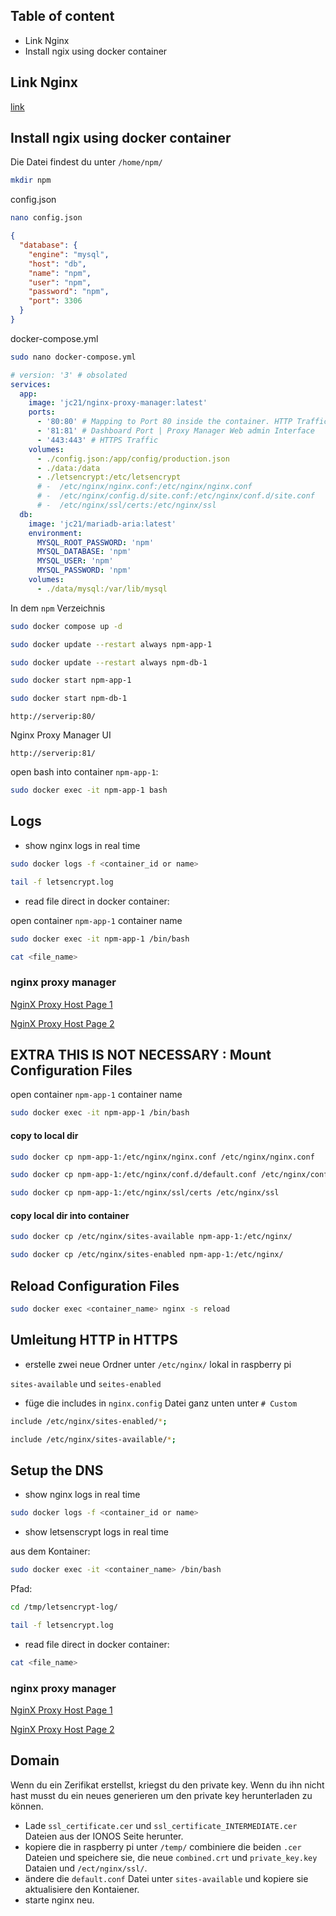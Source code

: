 ## Table of content
* Link Nginx
* Install ngix using docker container

## Link Nginx

[link](https://nginxproxymanager.com/guide/#hosting-your-home-network)

## Install ngix using docker container

Die Datei findest du unter `/home/npm/`

```bash
mkdir npm
```

config.json

```bash
nano config.json
```

```json
{
  "database": {
    "engine": "mysql",
    "host": "db",
    "name": "npm",
    "user": "npm",
    "password": "npm",
    "port": 3306
  }
}
```

docker-compose.yml

```bash
sudo nano docker-compose.yml
```

```yml
# version: '3' # obsolated
services:
  app:
    image: 'jc21/nginx-proxy-manager:latest'
    ports:
      - '80:80' # Mapping to Port 80 inside the container. HTTP Traffic change the port to example 73:80 (user_port_change:server) if used 
      - '81:81' # Dashboard Port | Proxy Manager Web admin Interface
      - '443:443' # HTTPS Traffic
    volumes:
      - ./config.json:/app/config/production.json
      - ./data:/data
      - ./letsencrypt:/etc/letsencrypt
      # -  /etc/nginx/nginx.conf:/etc/nginx/nginx.conf
      # -  /etc/nginx/config.d/site.conf:/etc/nginx/conf.d/site.conf
      # -  /etc/nginx/ssl/certs:/etc/nginx/ssl
  db:
    image: 'jc21/mariadb-aria:latest'
    environment:
      MYSQL_ROOT_PASSWORD: 'npm'
      MYSQL_DATABASE: 'npm'
      MYSQL_USER: 'npm'
      MYSQL_PASSWORD: 'npm'
    volumes:
      - ./data/mysql:/var/lib/mysql
  ```

In dem `npm` Verzeichnis 

```bash
sudo docker compose up -d
```

```bash
sudo docker update --restart always npm-app-1
```

```bash
sudo docker update --restart always npm-db-1
```

```bash
sudo docker start npm-app-1
```

```bash
sudo docker start npm-db-1
```

`
http://serverip:80/
`

Nginx Proxy Manager UI

`
http://serverip:81/
`

open bash into container `npm-app-1`:

```bash
sudo docker exec -it npm-app-1 bash
```
## Logs

* show nginx logs in real time

```bash
sudo docker logs -f <container_id or name>
```

```bash
tail -f letsencrypt.log
```

* read file direct in docker container:

open container `npm-app-1` container name

 ```bash
sudo docker exec -it npm-app-1 /bin/bash
```

```bash
cat <file_name>
```

### nginx proxy manager

[NginX Proxy Host Page 1](https://i.postimg.cc/2yM9y23P/proxy-host.png)

[NginX Proxy Host Page 2](https://i.postimg.cc/zB1gzWJ0/proxy-host-2.png)


## EXTRA THIS IS NOT NECESSARY : Mount Configuration Files

open container `npm-app-1` container name

 ```bash
sudo docker exec -it npm-app-1 /bin/bash
```

#### copy to local dir

```bash
sudo docker cp npm-app-1:/etc/nginx/nginx.conf /etc/nginx/nginx.conf
 ```

```bash
sudo docker cp npm-app-1:/etc/nginx/conf.d/default.conf /etc/nginx/conf.d/default.conf
```

```bash
sudo docker cp npm-app-1:/etc/nginx/ssl/certs /etc/nginx/ssl
```

#### copy local dir into container

```bash
sudo docker cp /etc/nginx/sites-available npm-app-1:/etc/nginx/
```

```bash
sudo docker cp /etc/nginx/sites-enabled npm-app-1:/etc/nginx/
```

## Reload Configuration Files

```bash
sudo docker exec <container_name> nginx -s reload
```

## Umleitung HTTP in HTTPS

* erstelle zwei neue Ordner unter `/etc/nginx/` lokal in raspberry pi

`sites-available` und `seites-enabled`

* füge die includes in `nginx.config` Datei ganz unten unter `# Custom `

```bash
include /etc/nginx/sites-enabled/*;
```

```bash
include /etc/nginx/sites-available/*;
```

## Setup the DNS 

* show nginx logs in real time

```bash
sudo docker logs -f <container_id or name>
```

* show letsenscrypt logs in real time

aus dem Kontainer:

```bash
sudo docker exec -it <container_name> /bin/bash
```

Pfad:

```bash
cd /tmp/letsencrypt-log/
```

```bash
tail -f letsencrypt.log
```

* read file direct in docker container:
```bash
cat <file_name>
```

### nginx proxy manager

[NginX Proxy Host Page 1](https://i.postimg.cc/2yM9y23P/proxy-host.png)

[NginX Proxy Host Page 2](https://i.postimg.cc/zB1gzWJ0/proxy-host-2.png)

## Domain

Wenn du ein Zerifikat erstellst, kriegst du den private key. Wenn du ihn nicht hast musst du ein neues generieren um den private key herunterladen zu können.

* Lade `ssl_certificate.cer` und `ssl_certificate_INTERMEDIATE.cer` Dateien aus der IONOS Seite herunter.
* kopiere die in raspberry pi unter `/temp/` combiniere die beiden `.cer` Dateien und speichere sie, die neue `combined.crt` und `private_key.key` Dataien und `/ect/nginx/ssl/`.
* ändere die `default.conf` Datei unter `sites-available` und kopiere sie aktualisiere den Kontaiener.
* starte nginx neu.


